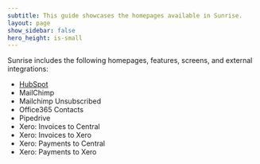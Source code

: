```yaml
---
subtitle: This guide showcases the homepages available in Sunrise.
layout: page
show_sidebar: false
hero_height: is-small
---
```


Sunrise includes the following homepages, features, screens, and external integrations:

* [HubSpot](guides/sunrise/HubSpot.md)
* MailChimp
* Mailchimp Unsubscribed
* Office365 Contacts
* Pipedrive
* Xero: Invoices to Central
* Xero: Invoices to Xero
* Xero: Payments to Central
* Xero: Payments to Xero

